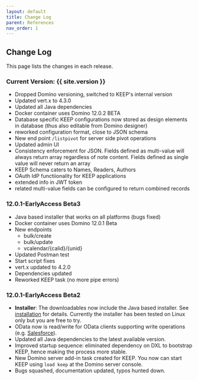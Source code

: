 ```yaml
---
layout: default
title: Change Log
parent: References
nav_order: 1
---
```


## Change Log

This page lists the changes in each release.

### Current Version: {{ site.version }}

- Dropped Domino versioning, switched to KEEP's internal version
- Updated vert.x to 4.3.0
- Updated all Java dependencies
- Docker container uses Domino 12.0.2 BETA
- Database specific KEEP configurations now stored as design elements in database (thus also editable from Domino designer)
- reworked configuration format, close to JSON schema
- New end point `/listpivot` for server side pivot operations
- Updated admin UI
- Consistency enforcement for JSON. Fields defined as multi-value will always return array regardless of note content. Fields defined as single value will never return an array
- KEEP Schema caters to Names, Readers, Authors
- OAuth IdP functiionality for KEEP applications
- extended info in JWT token
- related multi-value fields can be configured to return combined records

### 12.0.1-EarlyAccess Beta3

- Java based installer that works on all platforms (bugs fixed)
- Docker container uses Domino 12.0.1 Beta
- New endpoints
  - bulk/create
  - bulk/update
  - vcalendar/{calid}/{unid}
- Updated Postman test
- Start script fixes
- vert.x updated to 4.2.0
- Dependencies updated
- Reworked KEEP task (no more pipe errors)

### 12.0.1-EarlyAccess Beta2

- **Installer**: The downloadables now include the Java based installer. See [installation](../installconfig/index.md) for details. Currently the installer has been tested on Linux only but you are free to try.
- OData now is read/write for OData clients supporting write operations (e.g. [Salesforce](../usingkeep/salesforce.md)).
- Updated all Java dependencies to the latest available version.
- Improved startup sequence: eliminated dependency on DXL to bootstrap KEEP, hence making the process more stable.
- New Domino server add-in task created for KEEP. You now can start KEEP using `load keep` at the Domino server console.
- Bugs squashed, documentation updated, typos hunted down.
